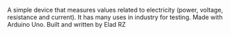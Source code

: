 A simple device that measures values related to electricity (power, voltage, resistance and current).
It has many uses in industry for testing.
Made with Arduino Uno.
Built and written by Elad RZ
